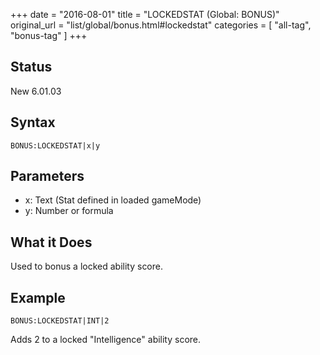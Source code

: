 +++
date = "2016-08-01"
title = "LOCKEDSTAT (Global: BONUS)"
original_url = "list/global/bonus.html#lockedstat"
categories = [ "all-tag", "bonus-tag" ]
+++

## Status

New 6.01.03

## Syntax

`BONUS:LOCKEDSTAT|x|y`

## Parameters

-   x: Text (Stat defined in loaded gameMode)
-   y: Number or formula



What it Does
------------

Used to bonus a locked ability score.

Example
-------

`BONUS:LOCKEDSTAT|INT|2`

Adds 2 to a locked "Intelligence" ability score.

